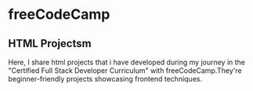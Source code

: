 # freeCodeCamp
<h2>HTML Projectsm</h2>
<p>Here, I share  html projects that i have developed during my journey in the "Certified Full Stack Developer Curriculum" with freeCodeCamp.They're beginner-friendly projects showcasing frontend techniques. </p>
